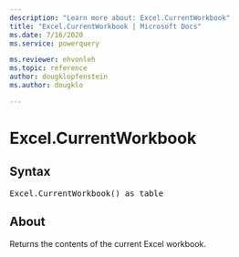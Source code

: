 ```yaml
---
description: "Learn more about: Excel.CurrentWorkbook"
title: "Excel.CurrentWorkbook | Microsoft Docs"
ms.date: 7/16/2020
ms.service: powerquery

ms.reviewer: ehvonleh
ms.topic: reference
author: dougklopfenstein
ms.author: dougklo

---
```

# Excel.CurrentWorkbook

## Syntax

<pre>
Excel.CurrentWorkbook() as table  
</pre>
  
## About  
Returns the contents of the current Excel workbook. 

